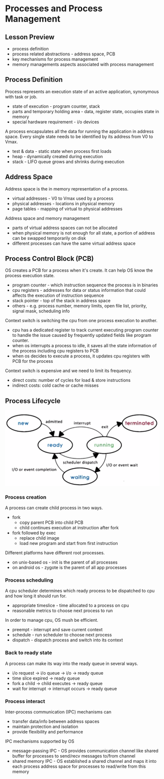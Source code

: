 # Processes and Process Management

## Lesson Preview
- process definition
- process related abstractions - address space, PCB
- key mechanisms for process management
- memory managements aspects associated with process management

## Process Definition
Process represents an execution state of an active application, synonymous with task or job.
- state of execution - program counter, stack
- parts and temporary holding area - data, register state, occupies state in memory
- special hardware requirement - i/o devices

A process encapsulates all the data for running the application in address space. Every single state needs to be identified by its address from V0 to Vmax.
- test & data - static state when process first loads
- heap - dynamically created during execution
- stack - LIFO queue grows and shrinks during execution

## Address Space
Address space is the in memory representation of a process.
 - virtual addresses - V0 to Vmax used by a process
 - physical addresses - locations in physical memory
 - page tables - mapping of virtual to physical addresses

Address space and memory management
- parts of virtual address spaces can not be allocated
- when physical memory is not enough for all state, a portion of address can be swapped temporarily on disk
- different processes can have the same virtual address space

## Process Control Block (PCB)
OS creates a PCB for a process when it's create. It can help OS know the process execution state.
- program counter - which instruction sequence the process is in binaries
- cpu registers - addresses for data or status information that could affects the execution of instruction sequence
- stack pointer - top of the stack in address space
- others - e.g. process number, memory limits, open file list, priority, signal mask, scheduling info

Context switch is switching the cpu from one process execution to another.
- cpu has a dedicated register to track current executing program counter to handle the issue caused by frequently updated fields like program counter.
- when os interrupts a process to idle, it saves all the state information of the process including cpu registers to PCB 
- when os decides to execute a process, it updates cpu registers with PCB for the process

Context switch is expensive and we need to limit its frequency.
- direct costs: number of cycles for load & store instructions
- indirect costs: cold cache or cache misses

## Process Lifecycle
![process-lifecycle](images/process-lifecycle.png)

### Process creation
A process can create child process in two ways.
- fork
    - copy parent PCB into child PCB
    - child continues execution at instruction after fork
- fork followed by exec
    - replace child image
    - load new program and start from first instruction

Different platforms have different root processes.
- on unix-based os - init is the parent of all processes
- on android os - zygote is the parent of all app processes

### Process scheduling
A cpu scheduler determines which ready process to be dispatched to cpu and how long it should run for.
- appropriate timeslice - time allocated to a process on cpu
- reasonable metrics to choose next process to run

In order to manage cpu, OS mush be efficient.
- preempt - interrupt and save current context
- schedule - run scheduler to choose next process
- dispatch - dispatch process and switch into its context

### Back to ready state
A process can make its way into the ready queue in several ways.
- i/o request -> i/o queue -> i/o -> ready queue
- time slice expired -> ready queue
- fork a child -> child executes -> ready queue
- wait for interrupt -> interrupt occurs -> ready queue

### Process interact
Inter-process communication (IPC) mechanisms can
- transfer data/info between address spaces
- maintain protection and isolation
- provide flexibility and performance

IPC mechanisms supported by OS
- message-passing IPC - OS provides communication channel like shared buffer for processes to send/recv messages to/from channel
- shared memory IPC - OS established a shared channel and maps it into each process address space for processes to read/write from this memory
